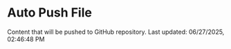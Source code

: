 # Auto Push File

Content that will be pushed to GitHub repository.
Last updated: 06/27/2025, 02:46:48 PM
